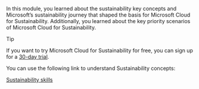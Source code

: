 In this module, you learned about the sustainability key concepts and Microsoft’s sustainability journey that shaped the basis for Microsoft Cloud for Sustainability. Additionally, you learned about the key priority scenarios of Microsoft Cloud for Sustainability.

> [!TIP]
> If you want to try Microsoft Cloud for Sustainability for free, you can sign up for a [30-day trial](https://dynamics.microsoft.com/sustainability/sustainability/free-trial/?azure-portal=true).

You can use the following link to understand Sustainability concepts: 

[Sustainability skills](https://www.microsoft.com/en-us/corporate-responsibility/sustainability-skills)
